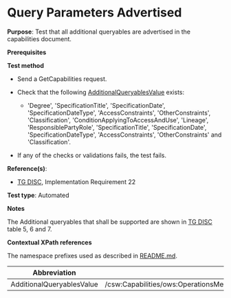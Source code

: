 # Query Parameters Advertised

**Purpose**: Test that all additional queryables are advertised in the capabilities document.

**Prerequisites**

**Test method**

* Send a GetCapabilities request.

* Check that the following [AdditionalQueryablesValue](#additionalQueryablesValue) exists:

    * 'Degree', 'SpecificationTitle', 'SpecificationDate', 'SpecificationDateType', 'AccessConstraints', 'OtherConstraints', 'Classification', 'ConditionApplyingToAccessAndUse', 'Lineage', 'ResponsiblePartyRole',	'SpecificationTitle', 'SpecificationDate', 'SpecificationDateType', 'AccessConstraints', 'OtherConstraints' and 'Classification'.

* If any of the checks or validations fails, the test fails.

**Reference(s)**:
* [TG DISC](http://inspire.ec.europa.eu/id/ats/discovery-service/3.1/csw-iso-ap/README#ref_TG_DISC), Implementation Requirement 22

**Test type**: Automated

**Notes**

The Additional queryables that shall be supported are shown in [TG DISC](http://inspire.ec.europa.eu/id/ats/discovery-service/3.1/csw-iso-ap/README#ref_TG_DISC) table 5, 6 and 7.

**Contextual XPath references**

The namespace prefixes used as described in [README.md](http://inspire.ec.europa.eu/id/ats/discovery-service/3.1/csw-iso-ap/README#namespaces).

Abbreviation                                               |  XPath expression
---------------------------------------------------------- | -------------------------------------------------------------------------
| AdditionalQueryablesValue <a name="additionalQueryablesValue"></a>   | /csw:Capabilities/ows:OperationsMetadata/ows:Operation[@name="GetRecords"]/ows:Constraint[@name="AdditionalQueryables"]/ows:Value
